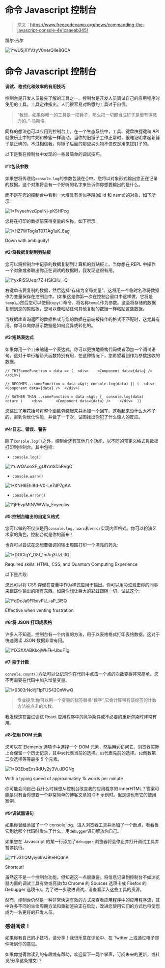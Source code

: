 # 命令 Javascript 控制台

> 原文：<https://www.freecodecamp.org/news/commanding-the-javascript-console-4e1caaeab345/>

凯尔·吉尔

![1*wUSjXYVzyV0nerQIIe8GCA](img/ea81cabd8edd433b5a4a5f43fcb637b4.png)

# 命令 Javascript 控制台

#### 调试、格式化和效率的有用技巧

控制台是开发人员最先了解的工具之一。控制台是开发人员调试自己的应用程序时使用的工具。工具定律指出，人们很容易对熟悉的工具过于自信。

> “我想，如果你唯一的工具是一把锤子，那么把一切都当成钉子是很有诱惑力的。”-马斯洛

同样的想法也可以应用到控制台上。在一个生态系统中，工具、键盘快捷键和 API 就像乐土中的牛奶和蜂蜜一样流动，当你的旧锤子工作正常时，很难证明拿起新锤子是正确的。不过相信我，你锤子后面的那些尖头物不仅仅是用来拔钉子的。

以下是我在控制台中发现的一些最简单的调试技巧。

#### #1:包装参数

如果您将传递给`console.log`的参数包装在{}中，您将以对象形式输出您正在记录的数据。这个对象将会有一个好听的名字来告诉你你想要输出的是什么。

而不是在您的控制台中看到一大堆具有类似字段(如 id 和 name)的对象，如下所示:

![1*FvyeehvzCpelNj-pKSHPcg](img/cdb37dfb4bfcfdcb18b1fcc9ad8c73ff.png)

您将在打印的数据前获得变量的名称，如下所示:

![1*HZ7WTogIsT071Ag1uK_6ag](img/0fc77ec2b9a47055a2af0e035ae876af.png)

Down with ambiguity!

#### #2:将数据复制到剪贴板

您可以将控制台中记录的数据复制到计算机的剪贴板上。当你想在 REPL 中操作一个对象或者取出你正在调试的数据时，我发现这很有用。

![1*yxRiSSUeqr7Z-HSK2iU_-Q](img/b28d6c5057d4591fb55fea6f2bd71c28.png)

右键单击要复制的数据，然后选择“存储为全局变量”。这将用一个临时名称将数据作为变量保存在控制台中。(如果这是你第一次在控制台窗口中这样做，它将是`temp1`。)然后您可以使用`copy()`命令，将名称`temp1`作为参数。这会将存储的数据复制到您的剪贴板，您可以像粘贴任何其他复制的数据一样粘贴这些数据。

当数据库查询返回的数据格式与您的数据在前端被操作的格式不匹配时，这尤其有用。你可以向你展示数据是如何变异或转化的。

#### #3:短路表达式

如果你用一个`||`来缩短一个表达式，你可以更快地重构代码或者添加一个调试语句。这对于单行粗箭头函数特别有用，在这种情况下，您希望看到作为参数接收的数据。

```
// THISsomeFunction = data => (  <div>    <Component data={data} />  </div>)
```

```
// BECOMES...someFunction = data =&gt; console.log(data) || (  <div>    <Component data={data} />  </div>)
```

```
// RATHER THAN...someFunction = data =&gt; {  console.log(data)    return (    <div>      <Component data={data} />    </div>  )}
```

您跳过了用花括号将整个函数包装起来并添加一个回车。这看起来没什么大不了的，直到你优化性能，并做了一千次，试图找出你犯了什么惊人的反应。

#### #4:日志、错误、警告

除了`console.log()`之外，控制台还有其他几个功能，以不同的预定义格式将数据打印到控制台。其中包括:

*   `console.log()`

![1*uWQAooSF_gUIYa1SDaRVgQ](img/f0a057076ba303dbe99d3409c06c52fe.png)

*   `console.warn()`

![1*XNH6EhI8d-V0-Le7dP7gAA](img/df63e587e6808bc172a8b793c9998045.png)

*   `console.error()`

![1*jPEvpMtNVWWIu_EvyegIiw](img/d2e9622b67b4fd14c35c67ce88602465.png)

#### #5:控制台输出的自定义格式

您可以做的不仅仅是用`console.log`、`warn`和`error`实现内置格式。你可以扮演艺术家的角色，控制台就是你的画布！

也许可以尝试在您想要强调的输出周围打印一个漂亮的药丸:

![1*DOCtgY_O8f_1mAq3UzLtIQ](img/520b0a0bde5bf007012518f33f79462e.png)

Required skills: HTML, CSS, and Quantum Computing Experience

以下是片段:

您还可以将 CSS 存储在变量中作为样式应用于输出。你可以用彩虹溅击你的同事来跟踪你输出的所有东西。如果你想让巨大的彩虹跟随一切，试试这个:

![1*dDcJa9FRxivPU_-aP_3l5Q](img/7bc20bac592975d3db787763cf97a82c.png)

Effective when venting frustration

#### #6:将 JSON 打印成表格

许多人不知道，控制台有一个内置的方法，用于以表格格式打印表格数据。这对于快速阅读 JSON 数据非常有用。

![1*iX3XXABKkojWkFk-UbuF1g](img/41af9a38d5ca8eb151260d8eebec2ee4.png)

#### #7:易于计数

`console.count()`方法可以让记录你在代码中点击一个点的次数变得非常简单。您不再需要在代码中加入增量变量。

![1*9303rNoYjFIpTUS42OnWwQ](img/4cf868ec3825f56906587a94c795370c.png)

> 专业提示:你可以用一个变量的标签替换“数字”,它会计算带有该标签的计数方法被点击的次数。

我发现这在尝试调试 React 应用程序中的竞争条件或不必要的重新渲染时非常有用。

#### #8:使用 DOM 元素

您可以在 Elements 选项卡中选择一个 DOM 元素，然后用`$0`访问它。浏览器实际上会保留一个历史记录，其中`$0`代表当前的选择。`$1`代表先前的选择。`$2`倒数第二次选择等等最多 5 个元素。

![1*Q3EbqExsRdUy2y3VuJDGNg](img/741a5b5213ac279d67fe1a07e8c5504f.png)

With a typing speed of approximately 15 words per minute

你可能会问自己:我什么时候想从控制台改变我的应用程序的 innerHTML？答案可能是只有当你想要一个非常简单的博客文章的 GIF 示例时。但是这也有它的使用案例。

#### #9:调试器语句

如果你曾经添加了一个 console.log，进入浏览器工具并添加了一个断点，看看当它到达那个代码时发生了什么，用`debugger`语句解放你自己。

如果您在 Javascript 的某一行添加了`debugger`,浏览器将会停止并打开调试工具并暂停执行。

![1*hv31lQMyiy6kVJ9teHQdnA](img/cf32c5a2ac4f6fa6037d81812a15da6c.png)

Shortcut!

虽然这不是一个控制台功能，但知道这一点很重要。将信息记录到控制台不如浏览器内置的调试工具有效或高效(如 Chrome 的 Sources 选项卡或 Firefox 的 Debugger 选项卡)。为了进一步改进调试，请查看深入这些工具的资源。

然而，控制台仍然是一种非常快速有效的方式来查看应用程序中的应用程序流，其中许多不同的生命周期方法和重新渲染正在启动，改进您使用它们的方式也将使您成为一名更好的开发人员。

### 感谢阅读！

如果你有自己的小技巧，请分享！我很乐意在评论中、在 Twitter 上或通过电子邮件听到你的意见。

如果你觉得你读到的有趣或有帮助，欢迎留下一两个掌声，订阅未来的更新，或转发/分享这条推文:？